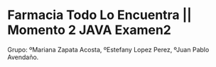 # Farmacia Todo Lo Encuentra || Momento 2 JAVA Examen2
Grupo: ºMariana Zapata Acosta, ºEstefany Lopez Perez, ºJuan Pablo Avendaño.
